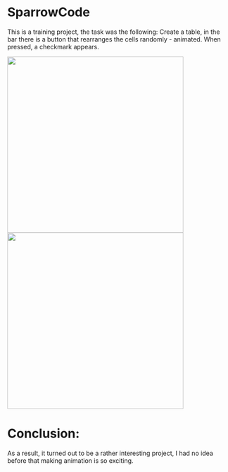 # SparrowCode
This is a training project, the task was the following:
Create a table, in the bar there is a button that rearranges the cells randomly - animated. When pressed, a checkmark appears.

<img width="400" src="https://user-images.githubusercontent.com/121757460/214470936-01b87eaa-ddac-4857-998b-0a98fb2e3b31.png"> <img width="400" src="https://user-images.githubusercontent.com/121757460/214470932-37f4c1d3-c764-447f-9efa-40cfc85feeb3.png">

# Сonclusion:
As a result, it turned out to be a rather interesting project, I had no idea before that making animation is so exciting.
